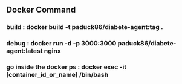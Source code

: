 ## Docker Command
### build : docker build -t paduck86/diabete-agent:tag .
### debug : docker run -d -p 3000:3000 paduck86/diabete-agent:latest nginx
### go inside the docker ps : docker exec -it [container_id_or_name] /bin/bash
